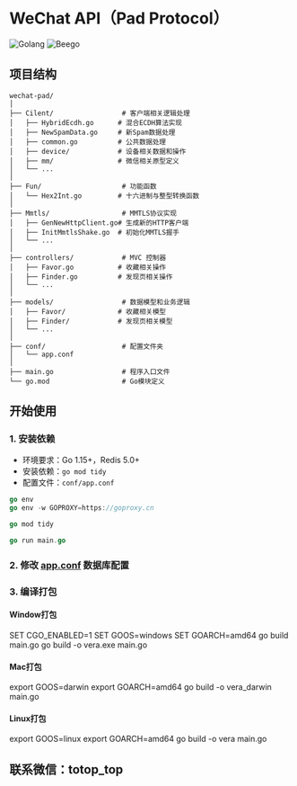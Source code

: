 # WeChat API（Pad Protocol）

![Golang](https://img.shields.io/badge/language-Golang-blue.svg)
![Beego](https://img.shields.io/badge/framework-Beego-green.svg)

## 项目结构

```
wechat-pad/
│
├── Cilent/                 # 客户端相关逻辑处理
│   ├── HybridEcdh.go      # 混合ECDH算法实现
│   ├── NewSpamData.go     # 新Spam数据处理
│   ├── common.go          # 公共数据处理
│   ├── device/            # 设备相关数据和操作
│   ├── mm/                # 微信相关原型定义
│   └── ...
│
├── Fun/                    # 功能函数
│   └── Hex2Int.go         # 十六进制与整型转换函数
│
├── Mmtls/                  # MMTLS协议实现
│   ├── GenNewHttpClient.go# 生成新的HTTP客户端
│   ├── InitMmtlsShake.go  # 初始化MMTLS握手
│   └── ...
│
├── controllers/            # MVC 控制器
│   ├── Favor.go           # 收藏相关操作
│   ├── Finder.go          # 发现页相关操作
│   └── ...
│
├── models/                 # 数据模型和业务逻辑
│   ├── Favor/             # 收藏相关模型
│   ├── Finder/            # 发现页相关模型
│   └── ...
│
├── conf/                   # 配置文件夹
│   └── app.conf
│
├── main.go                 # 程序入口文件
└── go.mod                  # Go模块定义
```


## 开始使用

### 1. 安装依赖

- 环境要求：Go 1.15+，Redis 5.0+
- 安装依赖：`go mod tidy`
- 配置文件：`conf/app.conf`
```go
go env
go env -w GOPROXY=https://goproxy.cn

go mod tidy

go run main.go
```
### 2. 修改 [app.conf](conf%2Fapp.conf) 数据库配置

### 3. 编译打包
#### Window打包
SET CGO_ENABLED=1
SET GOOS=windows
SET GOARCH=amd64
go build main.go
go build -o vera.exe main.go

#### Mac打包
export GOOS=darwin
export GOARCH=amd64 
go build -o vera_darwin main.go

#### Linux打包
export GOOS=linux
export GOARCH=amd64
go build -o vera main.go


## 联系微信：totop_top
